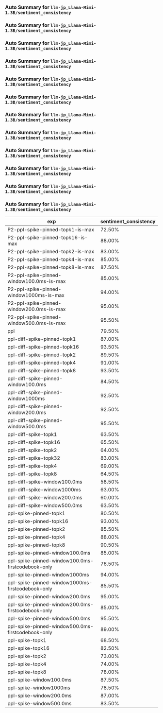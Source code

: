 ### Auto Summary for `llm-jp_Llama-Mimi-1.3B/sentiment_consistency`

### Auto Summary for `llm-jp_Llama-Mimi-1.3B/sentiment_consistency`

### Auto Summary for `llm-jp_Llama-Mimi-1.3B/sentiment_consistency`

### Auto Summary for `llm-jp_Llama-Mimi-1.3B/sentiment_consistency`

### Auto Summary for `llm-jp_Llama-Mimi-1.3B/sentiment_consistency`

### Auto Summary for `llm-jp_Llama-Mimi-1.3B/sentiment_consistency`

### Auto Summary for `llm-jp_Llama-Mimi-1.3B/sentiment_consistency`

### Auto Summary for `llm-jp_Llama-Mimi-1.3B/sentiment_consistency`

### Auto Summary for `llm-jp_Llama-Mimi-1.3B/sentiment_consistency`

### Auto Summary for `llm-jp_Llama-Mimi-1.3B/sentiment_consistency`

### Auto Summary for `llm-jp_Llama-Mimi-1.3B/sentiment_consistency`

### Auto Summary for `llm-jp_Llama-Mimi-1.3B/sentiment_consistency`

<!-- AUTO-GEN: SPLIT TABLE -->
| exp | sentiment_consistency |
| --- | --- |
| P2-ppl-spike-pinned-topk1-is-max | 72.50% |
| P2-ppl-spike-pinned-topk16-is-max | 88.00% |
| P2-ppl-spike-pinned-topk2-is-max | 83.00% |
| P2-ppl-spike-pinned-topk4-is-max | 85.00% |
| P2-ppl-spike-pinned-topk8-is-max | 87.50% |
| P2-ppl-spike-pinned-window100.0ms-is-max | 85.00% |
| P2-ppl-spike-pinned-window1000ms-is-max | 94.00% |
| P2-ppl-spike-pinned-window200.0ms-is-max | 95.00% |
| P2-ppl-spike-pinned-window500.0ms-is-max | 95.50% |
| ppl | 79.50% |
| ppl-diff-spike-pinned-topk1 | 87.00% |
| ppl-diff-spike-pinned-topk16 | 93.50% |
| ppl-diff-spike-pinned-topk2 | 89.50% |
| ppl-diff-spike-pinned-topk4 | 91.00% |
| ppl-diff-spike-pinned-topk8 | 93.50% |
| ppl-diff-spike-pinned-window100.0ms | 84.50% |
| ppl-diff-spike-pinned-window1000ms | 92.50% |
| ppl-diff-spike-pinned-window200.0ms | 92.50% |
| ppl-diff-spike-pinned-window500.0ms | 95.50% |
| ppl-diff-spike-topk1 | 63.50% |
| ppl-diff-spike-topk16 | 65.50% |
| ppl-diff-spike-topk2 | 64.00% |
| ppl-diff-spike-topk32 | 83.00% |
| ppl-diff-spike-topk4 | 69.00% |
| ppl-diff-spike-topk8 | 64.50% |
| ppl-diff-spike-window100.0ms | 58.50% |
| ppl-diff-spike-window1000ms | 63.00% |
| ppl-diff-spike-window200.0ms | 60.00% |
| ppl-diff-spike-window500.0ms | 63.50% |
| ppl-spike-pinned-topk1 | 80.50% |
| ppl-spike-pinned-topk16 | 93.00% |
| ppl-spike-pinned-topk2 | 85.50% |
| ppl-spike-pinned-topk4 | 88.00% |
| ppl-spike-pinned-topk8 | 90.50% |
| ppl-spike-pinned-window100.0ms | 85.00% |
| ppl-spike-pinned-window100.0ms-firstcodebook-only | 76.50% |
| ppl-spike-pinned-window1000ms | 94.00% |
| ppl-spike-pinned-window1000ms-firstcodebook-only | 85.50% |
| ppl-spike-pinned-window200.0ms | 95.00% |
| ppl-spike-pinned-window200.0ms-firstcodebook-only | 85.00% |
| ppl-spike-pinned-window500.0ms | 95.50% |
| ppl-spike-pinned-window500.0ms-firstcodebook-only | 89.00% |
| ppl-spike-topk1 | 68.50% |
| ppl-spike-topk16 | 82.50% |
| ppl-spike-topk2 | 73.00% |
| ppl-spike-topk4 | 74.00% |
| ppl-spike-topk8 | 78.00% |
| ppl-spike-window100.0ms | 87.50% |
| ppl-spike-window1000ms | 78.50% |
| ppl-spike-window200.0ms | 87.00% |
| ppl-spike-window500.0ms | 83.50% |
<!-- AUTO-GEN: SPLIT TABLE -->
